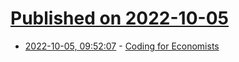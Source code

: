 # [Published on 2022-10-05](index.md)

* [2022-10-05, 09:52:07](https://lobste.rs/s/714ech/coding_for_economists) - [Coding for Economists](https://aeturrell.github.io/coding-for-economists/intro.html)

